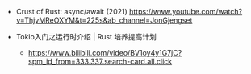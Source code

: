 
- Crust of Rust: async/await (2021)
  https://www.youtube.com/watch?v=ThjvMReOXYM&t=225s&ab_channel=JonGjengset
  
- Tokio入门之运行时介绍 | Rust 培养提高计划
  - https://www.bilibili.com/video/BV1oy4y1G7jC?spm_id_from=333.337.search-card.all.click


